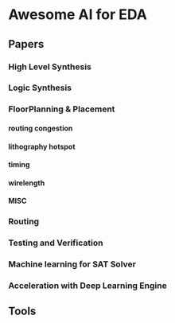 # Awesome AI for EDA

## Papers
### High Level Synthesis

### Logic Synthesis

### FloorPlanning & Placement

#### routing congestion

#### lithography hotspot

#### timing

#### wirelength

#### MISC


### Routing

### Testing and Verification

### Machine learning for SAT Solver

### Acceleration with Deep Learning Engine

## Tools
